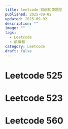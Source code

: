 ```yaml
---
title: leetcode-前缀和类题型
published: 2025-09-02
updated: 2025-09-02
description: ""
image: ""
tags:
  - Leetcode
  - 前缀和
category: Leetcode
draft: false
---
```

# Leetcode 525
# Leetcode 523
# Leetcode 560
